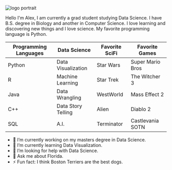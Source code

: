 ![logo portrait](https://github.com/ahughes3300/ahughes3300/assets/33879610/e0db4857-605e-496a-aa83-94d04e177eb8)

Hello I'm Alex, I am currently a grad student studying Data Science. I have B.S. degree in Biology and another in Computer Science. I love learning and discovering new things and I love science. My favorite programming language is Python. 

| Programming Languages| Data Science      | Favorite SciFi | Favorite Games   | 
| -------------        | -------------     | -------------  | -------------    |
| Python               | Data Visualization| Star Wars      | Super Mario Bros |
| R                    | Machine Learning  | Star Trek      | The Witcher 3    |
| Java                 | Data Wrangling    | WestWorld      | Mass Effect 2    |
| C++                  | Data Story Telling| Alien          | Diablo 2         |
| SQL                  | A.I.              | Terminator     | Castlevania SOTN |





- 🔭 I’m currently working on my masters degree in Data Science.
- 🌱 I’m currently learning Data Visualization.
- 🤔 I’m looking for help with Data Science.
- 💬 Ask me about Florida.
- ⚡ Fun fact: I think Boston Terriers are the best dogs.



